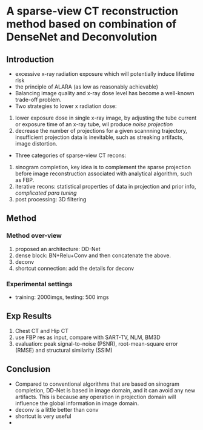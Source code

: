 # A sparse-view CT reconstruction method based on combination of DenseNet and Deconvolution

## Introduction
- excessive x-ray radiation exposure which will potentially induce lifetime risk 
- the principle of ALARA (as low as reasonably achievable)
- Balancing image quality and x-ray dose level has become a well-known trade-off problem.
- Two strategies to lower x radiation dose:
1. lower exposure dose in single x-ray image, by adjusting the tube current or exposure time of an x-ray tube, wil produce *noise projection*
2. decrease the number of projections for a given scannning trajectory, insufficient projection data is inevitable, such as streaking artifacts, image distortion.
- Three categories of sparse-view CT recons:
1. sinogram completion, key idea is to complement the sparse projection before image reconstruction associated with analytical algorithm, such as FBP.
2. iterative recons: statistical properties of data in projection and prior info, *complicated para tuning* 
3. post processing: 3D filtering
## Method
### Method over-view
1. proposed an architecture: DD-Net
2. dense block: BN+Relu+Conv and then concatenate the above.
3. deconv
4. shortcut connection: add the details for deconv
### Experimental settings
- training: 2000imgs, testing: 500 imgs
## Exp Results
1. Chest CT and Hip CT
2. use FBP res as input, compare with SART-TV, NLM, BM3D
3. evaluation: peak signal-to-noise (PSNR), root-mean-square error (RMSE) and structural similarity (SSIM) 
## Conclusion
- Compared to conventional algorithms that are based on sinogram completion, DD-Net is based in image domain, and it can avoid any new artifacts. This is because any operation in projection domain will influence the global information in image domain. 
- deconv is a little better than conv
- shortcut is very useful
-  